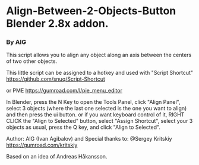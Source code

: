 # Align-Between-2-Objects-Button Blender 2.8x addon.

 ### By AIG

This script allows you to align any object along an axis between the centers of two other objects. 

This little script can be assigned to a hotkey and used with "Script Shortcut" https://github.com/snuq/Script-Shortcut

or PME https://gumroad.com/l/pie_menu_editor

In Blender, press the N Key to open the Tools Panel, click "Align Panel", select 3 objects (where the last one selected is the one you want to align) and then press the ui button. or if you want keyboard control of it, RIGHT CLICK the "Align to Selected" button, select "Assign Shortcut", select your 3 objects as usual, press the Q key, and click "Align to Selected".

Author: AIG (Ivan Agibalov) and  Special thanks to:  @Sergey Kritskiy https://gumroad.com/kritskiy

Based on an idea of Andreas Håkansson.
